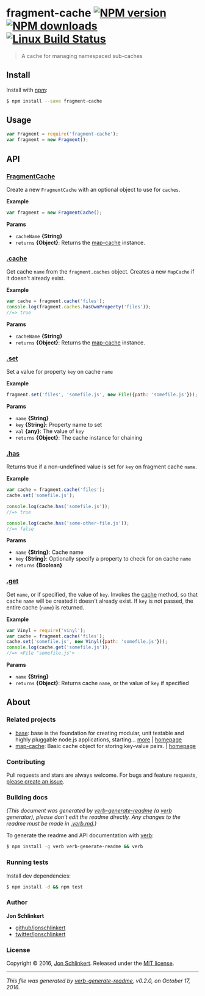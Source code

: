 # fragment-cache [![NPM version](https://img.shields.io/npm/v/fragment-cache.svg?style=flat)](https://www.npmjs.com/package/fragment-cache) [![NPM downloads](https://img.shields.io/npm/dm/fragment-cache.svg?style=flat)](https://npmjs.org/package/fragment-cache) [![Linux Build Status](https://img.shields.io/travis/jonschlinkert/fragment-cache.svg?style=flat&label=Travis)](https://travis-ci.org/jonschlinkert/fragment-cache)

> A cache for managing namespaced sub-caches

## Install

Install with [npm](https://www.npmjs.com/):

```sh
$ npm install --save fragment-cache
```

## Usage

```js
var Fragment = require('fragment-cache');
var fragment = new Fragment();
```

## API

### [FragmentCache](index.js#L24)

Create a new `FragmentCache` with an optional object to use for `caches`.

**Example**

```js
var fragment = new FragmentCache();
```

**Params**

* `cacheName` **{String}**
* `returns` **{Object}**: Returns the [map-cache](https://github.com/jonschlinkert/map-cache) instance.

### [.cache](index.js#L49)

Get cache `name` from the `fragment.caches` object. Creates a new `MapCache` if it doesn't already exist.

**Example**

```js
var cache = fragment.cache('files');
console.log(fragment.caches.hasOwnProperty('files'));
//=> true
```

**Params**

* `cacheName` **{String}**
* `returns` **{Object}**: Returns the [map-cache](https://github.com/jonschlinkert/map-cache) instance.

### [.set](index.js#L67)

Set a value for property `key` on cache `name`

**Example**

```js
fragment.set('files', 'somefile.js', new File({path: 'somefile.js'}));
```

**Params**

* `name` **{String}**
* `key` **{String}**: Property name to set
* `val` **{any}**: The value of `key`
* `returns` **{Object}**: The cache instance for chaining

### [.has](index.js#L93)

Returns true if a non-undefined value is set for `key` on fragment cache `name`.

**Example**

```js
var cache = fragment.cache('files');
cache.set('somefile.js');

console.log(cache.has('somefile.js'));
//=> true

console.log(cache.has('some-other-file.js'));
//=> false
```

**Params**

* `name` **{String}**: Cache name
* `key` **{String}**: Optionally specify a property to check for on cache `name`
* `returns` **{Boolean}**

### [.get](index.js#L115)

Get `name`, or if specified, the value of `key`. Invokes the [cache](#cache) method, so that cache `name` will be created it doesn't already exist. If `key` is not passed, the entire cache (`name`) is returned.

**Example**

```js
var Vinyl = require('vinyl');
var cache = fragment.cache('files');
cache.set('somefile.js', new Vinyl({path: 'somefile.js'}));
console.log(cache.get('somefile.js'));
//=> <File "somefile.js">
```

**Params**

* `name` **{String}**
* `returns` **{Object}**: Returns cache `name`, or the value of `key` if specified

## About

### Related projects

* [base](https://www.npmjs.com/package/base): base is the foundation for creating modular, unit testable and highly pluggable node.js applications, starting… [more](https://github.com/node-base/base) | [homepage](https://github.com/node-base/base "base is the foundation for creating modular, unit testable and highly pluggable node.js applications, starting with a handful of common methods, like `set`, `get`, `del` and `use`.")
* [map-cache](https://www.npmjs.com/package/map-cache): Basic cache object for storing key-value pairs. | [homepage](https://github.com/jonschlinkert/map-cache "Basic cache object for storing key-value pairs.")

### Contributing

Pull requests and stars are always welcome. For bugs and feature requests, [please create an issue](../../issues/new).

### Building docs

_(This document was generated by [verb-generate-readme](https://github.com/verbose/verb-generate-readme) (a [verb](https://github.com/verbose/verb) generator), please don't edit the readme directly. Any changes to the readme must be made in [.verb.md](.verb.md).)_

To generate the readme and API documentation with [verb](https://github.com/verbose/verb):

```sh
$ npm install -g verb verb-generate-readme && verb
```

### Running tests

Install dev dependencies:

```sh
$ npm install -d && npm test
```

### Author

**Jon Schlinkert**

* [github/jonschlinkert](https://github.com/jonschlinkert)
* [twitter/jonschlinkert](http://twitter.com/jonschlinkert)

### License

Copyright © 2016, [Jon Schlinkert](https://github.com/jonschlinkert).
Released under the [MIT license](https://github.com/jonschlinkert/fragment-cache/blob/master/LICENSE).

***

_This file was generated by [verb-generate-readme](https://github.com/verbose/verb-generate-readme), v0.2.0, on October 17, 2016._
